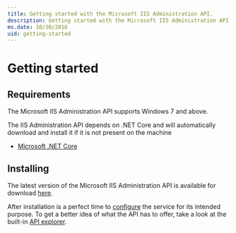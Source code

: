 ```yaml
---
title: Getting started with the Microsoft IIS Administration API.
description: Getting started with the Microsoft IIS Administration API.
ms.date: 10/30/2016
uid: getting-started
---
```


# Getting started



## Requirements

The Microsoft IIS Administration API supports Windows 7 and above.

The IIS Administration API depends on .NET Core and will automatically download and install it if it is not present on the machine
* [Microsoft .NET Core](https://www.microsoft.com/net/download)

## Installing

The latest version of the Microsoft IIS Administration API is available for download [here](http://go.microsoft.com/fwlink/?LinkId=829373).

After installation is a perfect time to [configure](configuration/appsettings.json.md) the service for its intended purpose. To get a better idea of what the API has to offer, take a look at the built-in [API explorer](api-explorer/index.md). 
